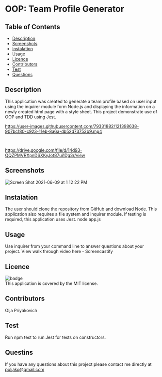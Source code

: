 # OOP: Team Profile Generator
## Table of Contents

- [Description](#description)
- [Screenshots](#screenshots)
- [Instalation](#installation)
- [Usage](#usage)
- [Licence](#license)
- [Contributors](#contributing)
- [Test](#test)
- [Questions](#questions)

## Description
This application was created to generate a team profile based on user input using the inquirer module form Node.js and displaying the information on a newly created html page with a style sheet. This project demonstrate use of OOP and TDD using Jest.
</br>

https://user-images.githubusercontent.com/79331882/121398638-907bc180-c923-11eb-8a6a-db52d73753b9.mp4


</br>

https://drive.google.com/file/d/14d93-QQZPMVRXpnDSXKyJot87ui1Dg3r/view




## Screenshots
![Screen Shot 2021-06-09 at 1 12 22 PM](https://user-images.githubusercontent.com/79331882/121399395-6080ee00-c924-11eb-8328-724c19011081.png)

## Instalation
The user should clone the repository from GitHub and download Node. This application also requires a file system and inquirer module. If testing is required, this application uses Jest.
node app.js
## Usage
Use inquirer from your command line to answer questions about your project. View walk through video here - Screencastify
## Licence
![badge](https://img.shields.io/badge/license-MIT-green)<br/>
  This application is covered by the MIT license.

## Contributors
Olja Priyakovich
## Test
Run npm test to run Jest for tests on constructors.
## Questins
If you have any questions about this project please contact me directly at poljako@gmail.com


